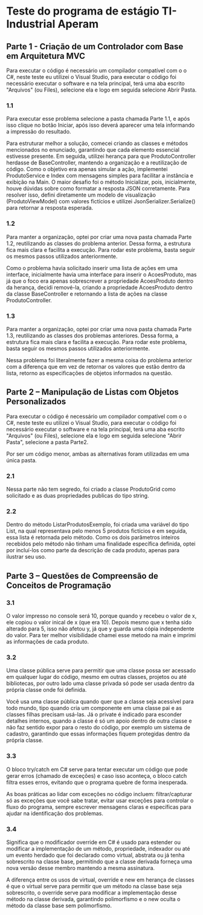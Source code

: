 # Teste do programa de estágio TI-Industrial Aperam

## Parte 1 - Criação de um Controlador com Base em Arquitetura MVC

Para executar o código é necessário um compilador compatível com o o C#, neste teste eu utilizei o Visual Studio, para executar o código foi necessário executar o software e na tela principal, terá uma aba escrito "Arquivos" (ou Files), selecione ela e logo em seguida selecione Abrir Pasta.

### 1.1 
Para executar esse problema selecione a pasta chamada Parte 1.1, e após isso clique no botão Iniciar, após isso deverá aparecer uma tela informando a impressão do resultado.

Para estruturar melhor a solução, comecei criando as classes e métodos mencionados no enunciado, garantindo que cada elemento essencial estivesse presente. Em seguida, utilizei herança para que ProdutoController herdasse de BaseController, mantendo a organização e a reutilização de código. Como o objetivo era apenas simular a ação, implementei ProdutoService e Index com mensagens simples para facilitar a instância e exibição na Main. O maior desafio foi o método Inicializar, pois, inicialmente, houve dúvidas sobre como formatar a resposta JSON corretamente. Para resolver isso, defini diretamente um modelo de visualização (ProdutoViewModel) com valores fictícios e utilizei JsonSerializer.Serialize() para retornar a resposta esperada.


### 1.2
Para manter a organização, optei por criar uma nova pasta chamada Parte 1.2, reutilizando as classes do problema anterior. Dessa forma, a estrutura fica mais clara e facilita a execução. Para rodar este problema, basta seguir os mesmos passos utilizados anteriormente.

Como o problema havia solicitado inserir uma lista de ações em uma interface, inicialmente havia uma interface para inserir o AcoesProduto, mas já que o foco era apenas sobrescrever a propriedade AcoesProduto dentro da herança, decidi remové-la, criando a propriedade AcoesProduto dentro da classe BaseController e retornando a lista de ações na classe ProdutoController.

### 1.3
Para manter a organização, optei por criar uma nova pasta chamada Parte 1.3, reutilizando as classes dos problemas anteriores. Dessa forma, a estrutura fica mais clara e facilita a execução. Para rodar este problema, basta seguir os mesmos passos utilizados anteriormente.

Nessa problema foi literalmente fazer a mesma coisa do problema anterior com a diferença que em vez de retornar os valores que estão dentro da lista, retorno as especificações de objetos informados na questão.


## Parte 2 – Manipulação de Listas com Objetos Personalizados

Para executar o código é necessário um compilador compatível com o o C#, neste teste eu utilizei o Visual Studio, para executar o código foi necessário executar o software e na tela principal, terá uma aba escrito "Arquivos" (ou Files), selecione ela e logo em seguida selecione "Abrir Pasta", selecione a pasta Parte2. 

Por ser um código menor, ambas as alternativas foram utilizadas em uma única pasta.
### 2.1 
Nessa parte não tem segredo, foi criado a classe ProdutoGrid como solicitado e as duas propriedades publicas do tipo string.  

### 2.2
Dentro do método ListarProdutosExemplo, foi criada uma variável do tipo List<ProdutoGrid>, na qual representava pelo menos 5 produtos fictícios e em seguida, essa lista é retornada pelo método. Como os dois parâmetros inteiros recebidos pelo método não tinham uma finalidade específica definida, optei por incluí-los como parte da descrição de cada produto, apenas para ilustrar seu uso.

## Parte 3 – Questões de Compreensão de Conceitos de Programação

### 3.1 
O valor impresso no console será 10, porque quando y recebeu o valor de x, ele copiou o valor inical de x (que era 10). Depois mesmo que x tenha sido alterado para 5, isso não afetou y, já que y guarda uma cópia independente do valor. Para ter melhor visibilidade chamei esse metodo na main e imprimi as informações de cada produto.

### 3.2
Uma classe pública serve para permitir que uma classe possa ser acessado em qualquer lugar do código, mesmo em outras classes, projetos ou até bibliotecas, por outro lado uma classe privada só pode ser usada dentro da própria classe onde foi definida.

Você usa uma classe pública quando quer que a classe seja acessível para todo mundo, tipo quando cria um componente em uma classe pai e as classes filhas precisam usá-las. Já o private é indicado para esconder detalhes internos, quando a classe é só um apoio dentro de outra classe e não faz sentido expor para o resto do código, por exemplo um sistema de cadastro, garantindo que essas informações fiquem protegidas dentro da própria classe.

### 3.3
O bloco try/catch em C# serve para tentar executar um código que pode gerar erros (chamado de exceções) e caso isso aconteça, o bloco catch filtra esses erros, evitando que o programa quebre de forma inesperada.

As boas práticas ao lidar com exceções no código incluem: filtrar/capturar só as exceções que você sabe tratar, evitar usar exceções para controlar o fluxo do programa, sempre escrever mensagens claras e específicas para ajudar na identificação dos problemas.

### 3.4
Significa que o modificador override em C# é usado para estender ou modificar a implementação de um método, propriedade, indexador ou até um evento herdado que foi declarado como virtual, abstrata ou já tenha sobrescrito na classe base, permitindo que a classe derivada forneça uma nova versão desse membro mantendo a mesma assinatura.

A diferença entre os usos de virtual, override e new em herança de classes é que o virtual serve para permitir que um método na classe base seja sobrescrito, o override serve para modificar a implementação desse método na classe derivada, garantindo polimorfismo e o new oculta o método da classe base sem polimorfismo.
